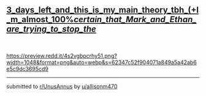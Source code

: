## [3_days_left_and_this_is_my_main_theory_tbh_(+I_m_almost_100%_certain_that_Mark_and_Ethan_are_trying_to_stop_the_](https://www.reddit.com/r/UnusAnnus/comments/jrvit1/3_days_left_and_this_is_my_main_theory_tbh_im/)
&#x200B;

https://preview.redd.it/4s2vgbpcrhy51.png?width=1048&format=png&auto=webp&s=62347c52f904071a849a5a42ab6e5c9dc3695cd9

---

submitted to [r/UnusAnnus](https://www.reddit.com/r/UnusAnnus) by [u/allisonm470](https://www.reddit.com/user/allisonm470)
